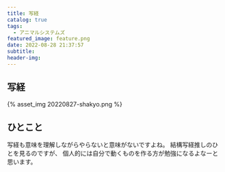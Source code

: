 ```yaml
---
title: 写経
catalog: true
tags:
  - アニマルシステムズ
featured_image: feature.png
date: 2022-08-28 21:37:57
subtitle:
header-img:
---
```



## 写経

{% asset_img 20220827-shakyo.png %}


## ひとこと
写経も意味を理解しながらやらないと意味がないですよね。
結構写経推しのひとを見るのですが、
個人的には自分で動くものを作る方が勉強になるよなーと思います。
